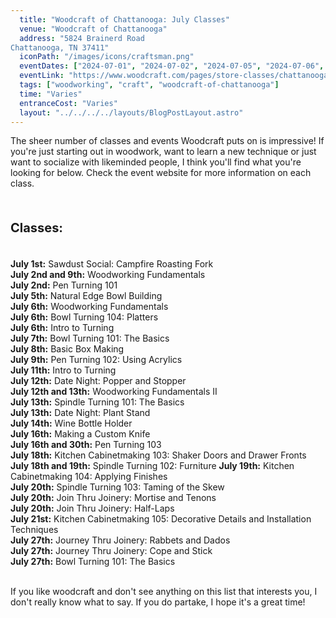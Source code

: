 ```yaml
---
  title: "Woodcraft of Chattanooga: July Classes"
  venue: "Woodcraft of Chattanooga"
  address: "5824 Brainerd Road
Chattanooga, TN 37411"
  iconPath: "/images/icons/craftsman.png"
  eventDates: ["2024-07-01", "2024-07-02", "2024-07-05", "2024-07-06", "2024-07-07", "2024-07-08", "2024-07-09", "2024-07-11", "2024-07-12", "2024-07-13", "2024-07-14", "2024-07-16", "2024-07-18", "2024-07-19", "2024-07-20", "2024-07-21", "2024-07-27"]
  eventLink: "https://www.woodcraft.com/pages/store-classes/chattanooga"
  tags: ["woodworking", "craft", "woodcraft-of-chattanooga"]
  time: "Varies"
  entranceCost: "Varies"
  layout: "../../../../layouts/BlogPostLayout.astro"
---
```


The sheer number of classes and events Woodcraft puts on is impressive! If you're just starting out in woodwork, want to learn a new technique or just want to socialize with likeminded people, I think you'll find what you're looking for below. Check the event website for more information on each class.

<br>
<b><p style="font-size: 20px;"> Classes:</p></b>
<br>
<b>July 1st:</b> Sawdust Social: Campfire Roasting Fork
<br>
<b>July 2nd and 9th:</b> Woodworking Fundamentals
<br>
<b>July 2nd:</b> Pen Turning 101
<br>
<b>July 5th:</b> Natural Edge Bowl Building
<br>
<b>July 6th:</b> Woodworking Fundamentals
<br>
<b>July 6th:</b> Bowl Turning 104: Platters
<br>
<b>July 6th:</b> Intro to Turning
<br>
<b>July 7th:</b> Bowl Turning 101: The Basics
<br>
<b>July 8th:</b> Basic Box Making
<br>
<b>July 9th:</b> Pen Turning 102: Using Acrylics
<br>
<b>July 11th:</b> Intro to Turning
<br>
<b>July 12th:</b> Date Night: Popper and Stopper
<br>
<b>July 12th and 13th:</b> Woodworking Fundamentals II
<br>
<b>July 13th:</b> Spindle Turning 101: The Basics
<br>
<b>July 13th:</b> Date Night: Plant Stand
<br>
<b>July 14th:</b> Wine Bottle Holder
<br>
<b>July 16th:</b> Making a Custom Knife
<br>
<b>July 16th and 30th:</b> Pen Turning 103
<br>
<b>July 18th:</b> Kitchen Cabinetmaking 103: Shaker Doors and Drawer Fronts
<br>
<b>July 18th and 19th:</b> Spindle Turning 102: Furniture
<b>July 19th:</b> Kitchen Cabinetmaking 104: Applying Finishes
<br>
<b>July 20th:</b> Spindle Turning 103: Taming of the Skew
<br>
<b>July 20th:</b> Join Thru Joinery: Mortise and Tenons
<br>
<b>July 20th:</b> Join Thru Joinery: Half-Laps
<br>
<b>July 21st:</b> Kitchen Cabinetmaking 105: Decorative Details and Installation Techniques
<br>
<b>July 27th:</b> Journey Thru Joinery: Rabbets and Dados
<br>
<b>July 27th:</b> Journey Thru Joinery: Cope and Stick
<br>
<b>July 27th:</b> Bowl Turning 101: The Basics
<br><br>

If you like woodcraft and don't see anything on this list that interests you, I don't really know what to say. If you do partake, I hope it's a great time!

<script is:inline>
  console.log("hello")
</script>